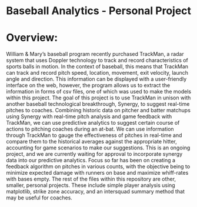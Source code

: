 # Baseball Analytics - Personal Project

# Overview: 

William & Mary’s baseball program recently purchased TrackMan, a radar system that uses Doppler technology to track and record characteristics of sports balls in motion. In the context of baseball, this means that TrackMan can track and record pitch speed, location, movement, exit velocity, launch angle and direction. This information can be displayed with a user-friendly interface on the web, however, the program allows us to extract the information in forms of csv files, one of which was used to make the models within this project. 
The goal of this project is to use TrackMan in unison with another baseball technological breakthrough, Synergy, to suggest real-time pitches to coaches. Combining historic data on pitcher and batter matchups using Synergy with real-time pitch analysis and game feedback with TrackMan, we can use predictive analytics to suggest certain course of actions to pitching coaches during an at-bat. We can use information through TrackMan to gauge the effectiveness of pitches in real-time and compare them to the historical averages against the appropriate hitter, accounting for game scenarios to make our suggestions. 
This is an ongoing project, and we are currently waiting for approval to incorporate synergy data into our predictive analytics. Focus so far has been on creating a feedback algorithm on pitches in various counts, with the objective being to minimize expected damage with runners on base and maximize whiff-rates with bases empty. 
The rest of the files within this repository are other, smaller, personal projects. These include simple player analysis using matplotlib, strike zone accuracy, and an intersquad summary method that may be useful for coaches. 

